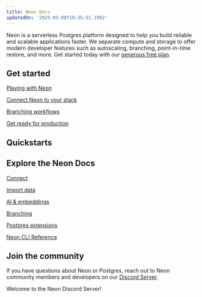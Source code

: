 ```yaml
---
title: Neon Docs
updatedOn: '2025-03-08T19:25:51.198Z'
---
```


Neon is a serverless Postgres platform designed to help you build reliable and scalable applications faster. We separate compute and storage to offer modern developer features such as autoscaling, branching, point-in-time restore, and more. Get started today with our [generous free plan](https://console.neon.tech).

<CTA title="Manage Neon from Cursor ✨" 
description="Manage your Neon Postgres databases directly from Cursor and other AI tools with simple, conversational commands. No SQL or API calls needed—just ask. <a href='/docs/ai/connect-mcp-clients-to-neon'>Learn how</a> ➡️" isIntro></CTA>

<ChatOptions/>

## Get started

<DetailIconCards withNumbers>

<a href="/docs/get-started-with-neon/signing-up" description="Sign up for free and learn the basics of database branching with Neon">Playing with Neon</a>

<a href="/docs/get-started-with-neon/connect-neon" description="Connect Neon to the platform, language, ORM and other tools in your tech stack">Connect Neon to your stack</a>

<a href="/docs/get-started-with-neon/workflow-primer" description="Add branching to your CI/CD automation">Branching workflows</a>

<a href="/docs/get-started-with-neon/production-checklist" description="Key features to get you production ready">Get ready for production</a>

</DetailIconCards>

## Quickstarts

<TechCards withToggler>

<a href="/docs/guides/drizzle" title="Drizzle" description="Learn how to use Drizzle ORM with your Neon Postgres database (Drizzle docs)" icon="drizzle"></a>

<a href="/docs/guides/react" title="React" description="Build powerful and interactive user interfaces with React using Neon as your database" icon="react"></a>

<a href="/docs/guides/node" title="Node.js" description="Quickly add authentication and user management to your Node.js application" icon="node-js"></a>

<a href="/docs/serverless/serverless-driver" title="Neon" description="Connect with the Neon serverless driver" icon="neon"></a>

<a href="/docs/guides/dotnet-npgsql" title=".NET" description="Connect a .NET (C#) application to Neon" icon="dotnet"></a>

<a href="/docs/guides/nextjs" title="Next.js" description="Connect a Next.js application to Neon" icon="next-js"></a>

<a href="/docs/guides/nuxt" title="Nuxt" description="Connect a Nuxt application to Neon" icon="nuxt"></a>

<a href="/docs/guides/astro" title="Astro" description="Connect an Astro site or app to Neon" icon="astro"></a>

<a href="/docs/guides/django" title="Django" description="Connect a Django application to Neon" icon="django"></a>

<a href="/docs/guides/dotnet-entity-framework" title="Entity Framework" description="Connect a Dotnet Entity Framework application to Neon" icon="dotnet"></a>

<a href="/docs/guides/elixir-ecto" title="Elixir" description="Connect from Elixir with Ecto to Neon" icon="elixir"></a>

<a href="/docs/guides/go" title="Go" description="Connect a Go application to Neon" icon="go"></a>

<a href="/docs/guides/java" title="Java" description="Connect a Java application to Neon" icon="java"></a>

<a href="/docs/guides/laravel" title="Laravel" description="Connect from Laravel to Neon" icon="laravel"></a>

<a href="/docs/guides/python" title="Python" description="Connect a Python application to Neon" icon="python"></a>

<a href="/docs/guides/quarkus-jdbc" title="Quarkus" description="Connect Quarkus (JDBC) to Neon" icon="quarkus"></a>

<a href="/docs/guides/quarkus-reactive" title="Quarkus" description="Connect Quarkus (Reactive) to Neon" icon="quarkus"></a>

<a href="/docs/guides/ruby-on-rails" title="Rails" description="Connect a Rails application to Neon" icon="rails"></a>

<a href="/docs/guides/remix" title="Remix" description="Connect a Remix application to Neon" icon="remix"></a>

<a href="/docs/guides/rust" title="Rust" description="Connect a Rust application to Neon" icon="rust"></a>

<a href="/docs/guides/sqlalchemy" title="SQLAlchemy" description="Connect an SQLAlchemy application to Neon" icon="sqlalchemy"></a>

<a href="/docs/guides/sveltekit" title="Svelte" description="Connect a Sveltekit application to Neon" icon="svelte"></a>

<a href="/docs/guides/symfony" title="Symfony" description="Connect from Symfony with Doctrine to Neon" icon="symfony"></a>

</TechCards>

## Explore the Neon Docs

<DetailIconCards>

<a href="/docs/connect/connect-intro" description="Learn how to connect to a  Serverless Postgres database from any application" icon="audio-jack">Connect</a>

<a href="/docs/import/import-intro" description="Load your data into a Postgres database hosted by Neon" icon="import">Import data</a>

<a href="/docs/ai/ai-intro" description="Build and scale transformative LLM applications with vector storage and similarity search." icon="openai">AI & embeddings</a>

<a href="/docs/guides/branching-intro" description="Learn to optimize development workflows with database branching" icon="split-branch">Branching</a>

<a href="/docs/extensions/extensions-intro" description="Level up your database with our many supported Postgres extensions" icon="app-store">Postgres extensions</a>

<a href="/docs/reference/neon-cli" description="Manage Neon directly from the terminal with the Neon CLI" icon="transactions">Neon CLI Reference</a>

</DetailIconCards>

## Join the community

If you have questions about Neon or Postgres, reach out to Neon community members and developers on our [Discord Server](https://discord.com/invite/92vNTzKDGp).

<CommunityBanner buttonText="Join server" buttonUrl="https://discord.gg/92vNTzKDGp" logo="discord">Welcome to the Neon Discord Server!</CommunityBanner>

